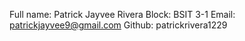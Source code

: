 Full name: Patrick Jayvee Rivera
Block: BSIT 3-1
Email: patrickjayvee9@gmail.com
Github: patrickrivera1229